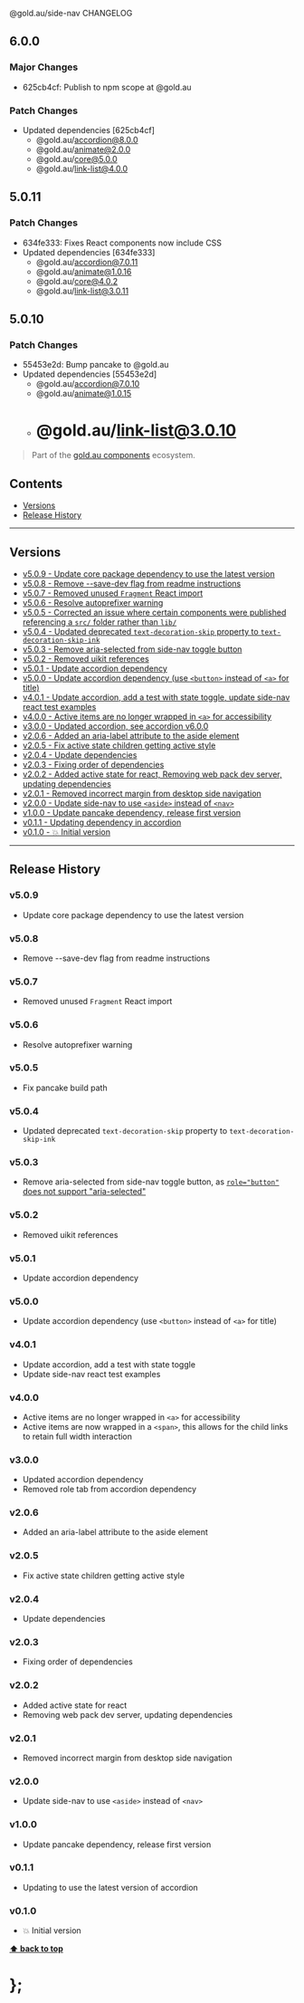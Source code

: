 @gold.au/side-nav CHANGELOG

## 6.0.0

### Major Changes

- 625cb4cf: Publish to npm scope at @gold.au

### Patch Changes

- Updated dependencies [625cb4cf]
  - @gold.au/accordion@8.0.0
  - @gold.au/animate@2.0.0
  - @gold.au/core@5.0.0
  - @gold.au/link-list@4.0.0

## 5.0.11

### Patch Changes

- 634fe333: Fixes React components now include CSS
- Updated dependencies [634fe333]
  - @gold.au/accordion@7.0.11
  - @gold.au/animate@1.0.16
  - @gold.au/core@4.0.2
  - @gold.au/link-list@3.0.11

## 5.0.10

### Patch Changes

- 55453e2d: Bump pancake to @gold.au
- Updated dependencies [55453e2d]
  - @gold.au/accordion@7.0.10
  - @gold.au/animate@1.0.15
  - # @gold.au/link-list@3.0.10

> Part of the [gold.au components](https://github.com/designsystemau/gold-design-system/) ecosystem.

## Contents

- [Versions](#install)
- [Release History](#release-history)

---

## Versions

- [v5.0.9 - Update core package dependency to use the latest version](#v509)
- [v5.0.8 - Remove --save-dev flag from readme instructions](#v508)
- [v5.0.7 - Removed unused `Fragment` React import](#v507)
- [v5.0.6 - Resolve autoprefixer warning](#v506)
- [v5.0.5 - Corrected an issue where certain components were published referencing a `src/` folder rather than `lib/`](#v505)
- [v5.0.4 - Updated deprecated `text-decoration-skip` property to `text-decoration-skip-ink`](#v504)
- [v5.0.3 - Remove aria-selected from side-nav toggle button](#v503)
- [v5.0.2 - Removed uikit references](#v502)
- [v5.0.1 - Update accordion dependency](#v501)
- [v5.0.0 - Update accordion dependency (use `<button>` instead of `<a>` for title)](#v500)
- [v4.0.1 - Update accordion, add a test with state toggle, update side-nav react test examples](#v401)
- [v4.0.0 - Active items are no longer wrapped in `<a>` for accessibility](#v400)
- [v3.0.0 - Updated accordion, see accordion v6.0.0](#v300)
- [v2.0.6 - Added an aria-label attribute to the aside element](#v206)
- [v2.0.5 - Fix active state children getting active style](#v205)
- [v2.0.4 - Update dependencies](#v204)
- [v2.0.3 - Fixing order of dependencies](#v203)
- [v2.0.2 - Added active state for react, Removing web pack dev server, updating dependencies](#v202)
- [v2.0.1 - Removed incorrect margin from desktop side navigation](#v201)
- [v2.0.0 - Update side-nav to use `<aside>` instead of `<nav>`](#v200)
- [v1.0.0 - Update pancake dependency, release first version](#v100)
- [v0.1.1 - Updating dependency in accordion](#v011)
- [v0.1.0 - 💥 Initial version](#v010)

---

## Release History

### v5.0.9

- Update core package dependency to use the latest version

### v5.0.8

- Remove --save-dev flag from readme instructions

### v5.0.7

- Removed unused `Fragment` React import

### v5.0.6

- Resolve autoprefixer warning

### v5.0.5

- Fix pancake build path

### v5.0.4

- Updated deprecated `text-decoration-skip` property to `text-decoration-skip-ink`

### v5.0.3

- Remove aria-selected from side-nav toggle button, as [`role="button"` does not support "aria-selected"](https://www.w3.org/TR/wai-aria-1.1/#button)

### v5.0.2

- Removed uikit references

### v5.0.1

- Update accordion dependency

### v5.0.0

- Update accordion dependency (use `<button>` instead of `<a>` for title)

### v4.0.1

- Update accordion, add a test with state toggle
- Update side-nav react test examples

### v4.0.0

- Active items are no longer wrapped in `<a>` for accessibility
- Active items are now wrapped in a `<span>`, this allows for the child links to retain full width interaction

### v3.0.0

- Updated accordion dependency
- Removed role tab from accordion dependency

### v2.0.6

- Added an aria-label attribute to the aside element

### v2.0.5

- Fix active state children getting active style

### v2.0.4

- Update dependencies

### v2.0.3

- Fixing order of dependencies

### v2.0.2

- Added active state for react
- Removing web pack dev server, updating dependencies

### v2.0.1

- Removed incorrect margin from desktop side navigation

### v2.0.0

- Update side-nav to use `<aside>` instead of `<nav>`

### v1.0.0

- Update pancake dependency, release first version

### v0.1.1

- Updating to use the latest version of accordion

### v0.1.0

- 💥 Initial version

**[⬆ back to top](#contents)**

# };
